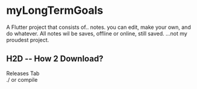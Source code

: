 # myLongTermGoals 

A Flutter project that consists of.. notes. you can edit, make your own, and do whatever. All notes wil be saves, offline or online, still saved. ...not my proudest project. 

## H2D -- How 2 Download?

Releases Tab  <br />
 ./ or compile

